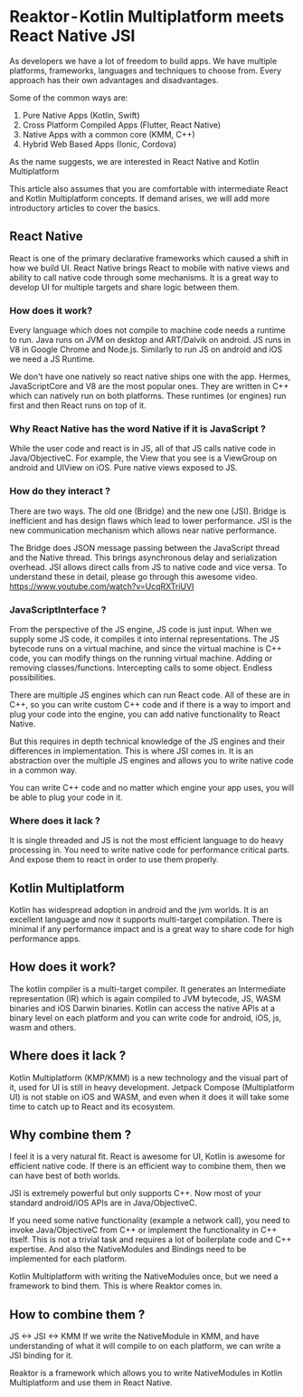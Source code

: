 # Reaktor - Kotlin Multiplatform meets React Native JSI

As developers we have a lot of freedom to build apps. We have multiple platforms, frameworks, languages and techniques to choose from. Every approach has their own advantages and disadvantages.

Some of the common ways are:

1. Pure Native Apps (Kotlin, Swift)
2. Cross Platform Compiled Apps (Flutter, React Native)
3. Native Apps with a common core (KMM, C++)
4. Hybrid Web Based Apps (Ionic, Cordova)

As the name suggests, we are interested in React Native and Kotlin Multiplatform

This article also assumes that you are comfortable with intermediate React and Kotlin Multiplatform concepts. If demand arises, we will add more introductory articles to cover the basics.

## React Native

React is one of the primary declarative frameworks which caused a shift in how we build UI. React Native brings React to mobile with native views and ability to call native code through some mechanisms. It is a great way to develop UI for multiple targets and share logic between them.

### How does it work?

Every language which does not compile to machine code needs a runtime to run. Java runs on JVM on desktop and ART/Dalvik on android. JS runs in V8 in Google Chrome and Node.js.
Similarly to run JS on android and iOS we need a JS Runtime.

We don't have one natively so react native ships one with the app.
Hermes, JavaScriptCore and V8 are the most popular ones.
They are written in C++ which can natively run on both platforms.
These runtimes (or engines) run first and then React runs on top of it.

### Why React Native has the word Native if it is JavaScript ?

While the user code and react is in JS, all of that JS calls native code in Java/ObjectiveC. For example, the View that you see is a ViewGroup on android and UIView on iOS. Pure native views exposed to JS.

### How do they interact ?

There are two ways. The old one (Bridge) and the new one (JSI). Bridge is inefficient and has design flaws which lead to lower performance. JSI is the new communication mechanism which allows near native performance.

The Bridge does JSON message passing between the JavaScript thread and the Native thread. This brings asynchronous delay and serialization overhead. JSI allows direct calls from JS to native code and vice versa.
To understand these in detail, please go through this awesome video.
https://www.youtube.com/watch?v=UcqRXTriUVI

### JavaScriptInterface ?

From the perspective of the JS engine, JS code is just input. When we supply some JS code, it compiles it into internal representations. The JS bytecode runs on a virtual machine, and since the virtual machine is C++ code, you can modify things on the running virtual machine. Adding or removing classes/functions. Intercepting calls to some object. Endless possibilities.

There are multiple JS engines which can run React code. All of these are in C++, so you can write custom C++ code and if there is a way to import and plug your code into the engine, you can add native functionality to React Native.

But this requires in depth technical knowledge of the JS engines and their differences in implementation. This is where JSI comes in. It is an abstraction over the multiple JS engines and allows you to write native code in a common way.

You can write C++ code and no matter which engine your app uses, you will be able to plug your code in it.

### Where does it lack ?

It is single threaded and JS is not the most efficient language to do heavy processing in. You need to write native code for performance critical parts. And expose them to react in order to use them properly.

## Kotlin Multiplatform

Kotlin has widespread adoption in android and the jvm worlds. It is an excellent language and now it supports multi-target compilation.
There is minimal if any performance impact and is a great way to share code for high performance apps.

## How does it work?

The kotlin compiler is a multi-target compiler. It generates an Intermediate representation (IR) which is again compiled to JVM bytecode, JS, WASM binaries and iOS Darwin binaries.
Kotlin can access the native APIs at a binary level on each platform and you can write code for android, iOS, js, wasm and others.

## Where does it lack ?

Kotlin Multiplatform (KMP/KMM) is a new technology and the visual part of it, used for UI is still in heavy development. Jetpack Compose (Multiplatform UI) is not stable on iOS and WASM, and even when it does it will take some time to catch up to React and its ecosystem.

## Why combine them ?

I feel it is a very natural fit. React is awesome for UI, Kotlin is awesome for efficient native code. If there is an efficient way to combine them, then we can have best of both worlds.

JSI is extremely powerful but only supports C++. Now most of your standard android/iOS APIs are in Java/ObjectiveC.

If you need some native functionality (example a network call), you need to invoke Java/ObjectiveC from C++ or implement the functionality in C++ itself.
This is not a trivial task and requires a lot of boilerplate code and C++ expertise.
And also the NativeModules and Bindings need to be implemented for each platform.

Kotlin Multiplatform with writing the NativeModules once, but we need a framework to bind them. This is where Reaktor comes in.

## How to combine them ?

JS <-> JSI <-> KMM
If we write the NativeModule in KMM, and have understanding of what it will compile to on each platform, we can write a JSI binding for it.

Reaktor is a framework which allows you to write NativeModules in Kotlin Multiplatform and use them in React Native.
